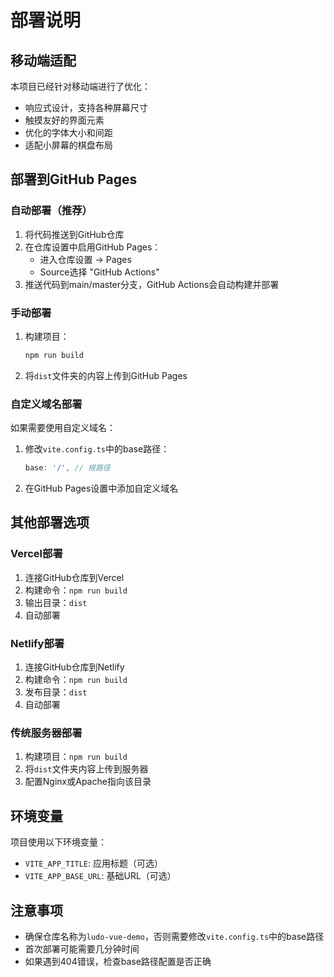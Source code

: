 # 部署说明

## 移动端适配

本项目已经针对移动端进行了优化：

- 响应式设计，支持各种屏幕尺寸
- 触摸友好的界面元素
- 优化的字体大小和间距
- 适配小屏幕的棋盘布局

## 部署到GitHub Pages

### 自动部署（推荐）

1. 将代码推送到GitHub仓库
2. 在仓库设置中启用GitHub Pages：
   - 进入仓库设置 → Pages
   - Source选择 "GitHub Actions"
3. 推送代码到main/master分支，GitHub Actions会自动构建并部署

### 手动部署

1. 构建项目：
   ```bash
   npm run build
   ```

2. 将`dist`文件夹的内容上传到GitHub Pages

### 自定义域名部署

如果需要使用自定义域名：

1. 修改`vite.config.ts`中的base路径：
   ```typescript
   base: '/', // 根路径
   ```

2. 在GitHub Pages设置中添加自定义域名

## 其他部署选项

### Vercel部署

1. 连接GitHub仓库到Vercel
2. 构建命令：`npm run build`
3. 输出目录：`dist`
4. 自动部署

### Netlify部署

1. 连接GitHub仓库到Netlify
2. 构建命令：`npm run build`
3. 发布目录：`dist`
4. 自动部署

### 传统服务器部署

1. 构建项目：`npm run build`
2. 将`dist`文件夹内容上传到服务器
3. 配置Nginx或Apache指向该目录

## 环境变量

项目使用以下环境变量：

- `VITE_APP_TITLE`: 应用标题（可选）
- `VITE_APP_BASE_URL`: 基础URL（可选）

## 注意事项

- 确保仓库名称为`ludo-vue-demo`，否则需要修改`vite.config.ts`中的base路径
- 首次部署可能需要几分钟时间
- 如果遇到404错误，检查base路径配置是否正确 